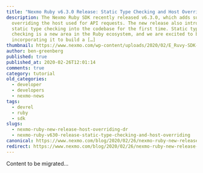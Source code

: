 ```yaml
---
title: "Nexmo Ruby v6.3.0 Release: Static Type Checking and Host Overriding"
description: The Nexmo Ruby SDK recently released v6.3.0, which adds support for
  overriding the host used for API requests. The new release also introduces
  static type checking into the codebase for the first time. Static type
  checking is a new area in the Ruby ecosystem, and we are excited to be
  incorporating it to build a […]
thumbnail: https://www.nexmo.com/wp-content/uploads/2020/02/E_Ruvy-SDK-Update_1200x600.png
author: ben-greenberg
published: true
published_at: 2020-02-26T12:01:14
comments: true
category: tutorial
old_categories:
  - developer
  - developers
  - nexmo-news
tags:
  - devrel
  - ruby
  - sdk
slugs:
  - nexmo-ruby-new-release-host-overriding-dr
  - nexmo-ruby-v630-release-static-type-checking-and-host-overriding
canonical: https://www.nexmo.com/blog/2020/02/26/nexmo-ruby-new-release-host-overriding-dr
redirect: https://www.nexmo.com/blog/2020/02/26/nexmo-ruby-new-release-host-overriding-dr
---
```

Content to be migrated...
